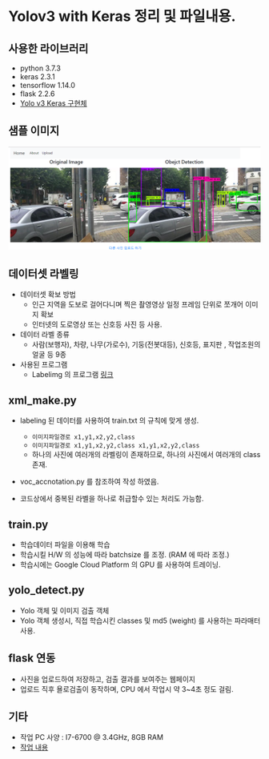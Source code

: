 # Yolov3 with Keras 정리 및 파일내용.

## 사용한 라이브러리

- python 3.7.3
- keras 2.3.1
- tensorflow 1.14.0
- flask 2.2.6
- [Yolo v3 Keras 구현체](https://github.com/qqwweee/keras-yolo3)

## 샘플 이미지
![링크](기록/detect.PNG)

## 데이터셋 라벨링

- 데이터셋 확보 방법
    - 인근 지역을 도보로 걸어다니며 찍은 촬영영상 일정 프레임 단위로 쪼개어 이미지 확보
    - 인터넷의 도로영상 또는 신호등 사진 등 사용.
- 데이터 라벨 종류
    - 사람(보행자), 차량, 나무(가로수), 기둥(전봇대등), 신호등, 표지판 , 작업조원의 얼굴 등 9종
- 사용된 프로그램
    - Labelimg 의 프로그램 [링크](https://github.com/tzutalin/labelImg)

## xml_make.py

- labeling 된 데이터를 사용하여 train.txt 의 규칙에 맞게 생성.
    - `이미지파일경로 x1,y1,x2,y2,class`
    - `이미지파일경로 x1,y1,x2,y2,class x1,y1,x2,y2,class`
    - 하나의 사진에 여러개의 라벨링이 존재하므로, 하나의 사진에서 여러개의 class 존재.

- voc_accnotation.py 를 참조하여 작성 하였음.
- 코드상에서 중복된 라벨을 하나로 취급할수 있는 처리도 가능함.

## train.py

- 학습데이터 파일을 이용해 학습
- 학습시킬 H/W 의 성능에 따라 batchsize 를 조정. (RAM 에 따라 조정.)
- 학습시에는 Google Cloud Platform 의 GPU 를 사용하여 트레이닝.


## yolo_detect.py

- Yolo 객체 및 이미지 검출 객체
- Yolo 객체 생성시, 직접 학습시킨 classes 및 md5 (weight) 를 사용하는 파라매터 사용.

## flask 연동

- 사진을 업로드하여 저장하고, 검출 결과를 보여주는 웹페이지
- 업로드 직후 욜로검출이 동작하며, CPU 에서 작업시 약 3~4초 정도 걸림.



## 기타 
- 작업 PC 사양 : I7-6700 @ 3.4GHz, 8GB RAM
- [작업 내용](기록/Yolo%20딥러닝%20변화%20기록.md)
